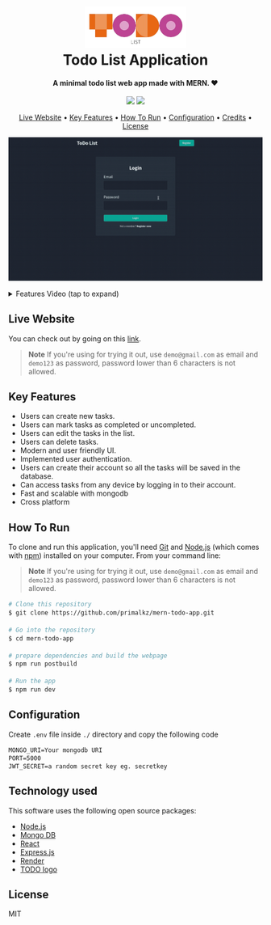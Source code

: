 
<h1 align="center">
  <br>
  <a href="https://todo2app.onrender.com/"><img src="https://raw.githubusercontent.com/primalkz/mern-todo-app/main/assets/img.png" alt="Markdownify" width="200"></a>
  <br>
  Todo List Application
  <br>
</h1>

<h4 align="center">A minimal todo list web app made with MERN. ❤️</h4>

<p align="center">
  <a href="https://github.com/primalkz/mern-todo-app/stargazers"><img src="https://img.shields.io/github/stars/primalkz/mern-todo-app?colorA=363a4f&colorB=b7bdf8&style=for-the-badge"></a>
  <a href="https://github.com/primalkz/mern-todo-app/issues"><img src="https://img.shields.io/github/issues/primalkz/mern-todo-app?colorA=363a4f&colorB=f5a97f&style=for-the-badge"></a>
</p>

<p align="center">
  <a href="#live-website">Live Website</a> •
  <a href="#key-features">Key Features</a> •
  <a href="#how-to-run">How To Run</a> •
  <a href="#configuration">Configuration</a> •
  <a href="#credits">Credits</a> •
  <a href="#license">License</a>
</p>

![screenshot](https://raw.githubusercontent.com/primalkz/mern-todo-app/main/assets/output.gif)

<details>
<summary>Features Video (tap to expand)</summary>
<img src="assets/output.mp4"/ width="800px">
</details>

## Live Website

You can check out by going on this [link](https://todo2app.onrender.com/).

> **Note**
> If you're using for trying it out, use `demo@gmail.com` as email and `demo123` as password, password lower than 6 characters is not allowed.


## Key Features

* Users can create new tasks.
* Users can mark tasks as completed or uncompleted.
* Users can edit the tasks in the list.
* Users can delete tasks.
* Modern and user friendly UI.
* Implemented user authentication.
* Users can create their account so all the tasks will be saved in the database.
* Can access tasks from any device by logging in to their account.
* Fast and scalable with mongodb
* Cross platform

## How To Run

To clone and run this application, you'll need [Git](https://git-scm.com) and [Node.js](https://nodejs.org/en/download/) (which comes with [npm](http://npmjs.com)) installed on your computer. From your command line:

> **Note**
> If you're using for trying it out, use `demo@gmail.com` as email and `demo123` as password, password lower than 6 characters is not allowed.

```bash
# Clone this repository
$ git clone https://github.com/primalkz/mern-todo-app.git

# Go into the repository
$ cd mern-todo-app

# prepare dependencies and build the webpage
$ npm run postbuild

# Run the app
$ npm run dev
```

## Configuration
Create ```.env``` file inside ```./``` directory and copy the following code

```
MONGO_URI=Your mongodb URI
PORT=5000
JWT_SECRET=a random secret key eg. secretkey
```

## Technology used

This software uses the following open source packages:

- [Node.js](https://nodejs.org/)
- [Mongo DB](https://www.mongodb.com/)
- [React](https://react.dev/)
- [Express.js](https://expressjs.com/)
- [Render](https://render.com/)
- [TODO logo](https://www.logoai.com/)

## License

MIT

